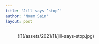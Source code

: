 ```yaml
---
title: 'Jill says ‘stop’'
author: 'Noam Sain'
layout: post
---
```


<figure class="wp-block-image size-full">![](/assets/2021/11/jill-says-stop.jpg)</figure>